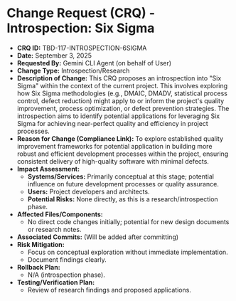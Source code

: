 # Change Request (CRQ) - Introspection: Six Sigma

*   **CRQ ID:** TBD-117-INTROSPECTION-6SIGMA
*   **Date:** September 3, 2025
*   **Requested By:** Gemini CLI Agent (on behalf of User)
*   **Change Type:** Introspection/Research
*   **Description of Change:**
    This CRQ proposes an introspection into "Six Sigma" within the context of the current project. This involves exploring how Six Sigma methodologies (e.g., DMAIC, DMADV, statistical process control, defect reduction) might apply to or inform the project's quality improvement, process optimization, or defect prevention strategies. The introspection aims to identify potential applications for leveraging Six Sigma for achieving near-perfect quality and efficiency in project processes.
*   **Reason for Change (Compliance Link):**
    To explore established quality improvement frameworks for potential application in building more robust and efficient development processes within the project, ensuring consistent delivery of high-quality software with minimal defects.
*   **Impact Assessment:**
    *   **Systems/Services:** Primarily conceptual at this stage; potential influence on future development processes or quality assurance.
    *   **Users:** Project developers and architects.
    *   **Potential Risks:** None directly, as this is a research/introspection phase.
*   **Affected Files/Components:**
    *   No direct code changes initially; potential for new design documents or research notes.
*   **Associated Commits:** (Will be added after committing)
*   **Risk Mitigation:**
    *   Focus on conceptual exploration without immediate implementation.
    *   Document findings clearly.
*   **Rollback Plan:**
    *   N/A (introspection phase).
*   **Testing/Verification Plan:**
    *   Review of research findings and proposed applications.
